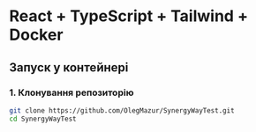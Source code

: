 # React + TypeScript + Tailwind + Docker

## Запуск у контейнері  

### 1. Клонування репозиторію  
```sh
git clone https://github.com/OlegMazur/SynergyWayTest.git
cd SynergyWayTest
